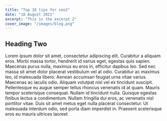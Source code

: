 ```yaml
---
title: "Top 10 tips for seo2"
date: "18 August 2021"
excerpt: "This is the excerpt 2"
cover_image: "/images/blog.png"
---
```


## Heading Two

Lorem ipsum dolor sit amet, consectetur adipiscing elit. Curabitur a aliquam eros. Morbi massa tortor, hendrerit id varius eget, egestas quis sapien. Maecenas purus nulla, maximus eu eros in, efficitur dapibus leo. Sed nec massa sit amet dolor placerat vestibulum vel at odio. Curabitur ac maximus leo, id malesuada libero. Aenean accumsan feugiat urna vitae varius. Maecenas ac iaculis odio. Aliquam volutpat nisl vel ex tincidunt suscipit. Pellentesque eu augue semper tellus rhoncus venenatis id at quam. Mauris tempor scelerisque consequat. Nullam id tincidunt nulla. Quisque egestas finibus lectus a condimentum. Nullam fringilla dui eros, ac venenatis nisl porttitor vitae. Duis sit amet metus eget nulla placerat consectetur. Ut malesuada interdum odio, sed porta diam imperdiet in. Praesent scelerisque eros eu mauris ultrices laoreet.
